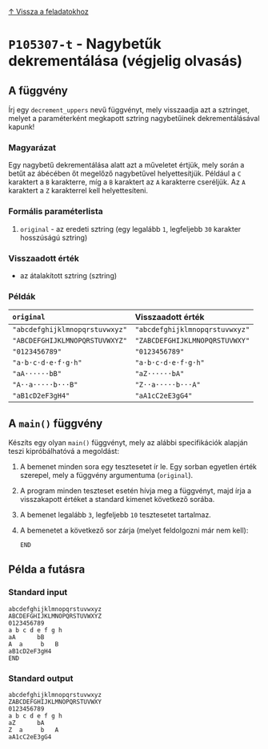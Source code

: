 
[↑ Vissza a feladatokhoz](./README.md)

# `P105307-t` - Nagybetűk dekrementálása (végjelig olvasás)

## A függvény

Írj egy `decrement_uppers` nevű függvényt, mely visszaadja azt a sztringet, melyet a paraméterként megkapott sztring nagybetűinek dekrementálásával kapunk!
### Magyarázat
Egy nagybetű dekrementálása alatt azt a műveletet értjük, mely során a betűt az ábécében őt megelőző nagybetűvel helyettesítjük. Például a `C` karaktert a `B` karakterre, míg a `B` karaktert az `A` karakterre cseréljük. Az `A` karaktert a `Z` karakterrel kell helyettesíteni.

### Formális paraméterlista

1. `original` - az eredeti sztring (egy legalább `1`, legfeljebb `30` karakter hosszúságú sztring)

### Visszaadott érték

* az átalakított sztring (sztring)

### Példák

| `original` | Visszaadott érték | 
| :--- | :-- | 
| `"abcdefghijklmnopqrstuvwxyz"` | `"abcdefghijklmnopqrstuvwxyz"` | 
| `"ABCDEFGHIJKLMNOPQRSTUVWXYZ"` | `"ZABCDEFGHIJKLMNOPQRSTUVWXY"` | 
| `"0123456789"` | `"0123456789"` | 
| `"a·b·c·d·e·f·g·h"` | `"a·b·c·d·e·f·g·h"` | 
| `"aA······bB"` | `"aZ······bA"` | 
| `"A··a·····b···B"` | `"Z··a·····b···A"` | 
| `"aB1cD2eF3gH4"` | `"aA1cC2eE3gG4"` | 

## A `main()` függvény

Készíts egy olyan `main()` függvényt, mely az alábbi specifikációk alapján teszi kipróbálhatóvá a megoldást:

1. A bemenet minden sora egy tesztesetet ír le. Egy sorban egyetlen érték szerepel, mely a függvény argumentuma (`original`).
1. A program minden teszteset esetén hívja meg a függvényt, majd írja a visszakapott értéket a standard kimenet következő sorába.
1. A bemenet legalább `3`, legfeljebb `10` tesztesetet tartalmaz.
1. A bemenetet a következő sor zárja (melyet feldolgozni már nem kell):

	```
	END
	```

## Példa a futásra

### Standard input

```
abcdefghijklmnopqrstuvwxyz
ABCDEFGHIJKLMNOPQRSTUVWXYZ
0123456789
a b c d e f g h
aA      bB
A  a     b   B
aB1cD2eF3gH4
END
```

### Standard output

```
abcdefghijklmnopqrstuvwxyz
ZABCDEFGHIJKLMNOPQRSTUVWXY
0123456789
a b c d e f g h
aZ      bA
Z  a     b   A
aA1cC2eE3gG4
```